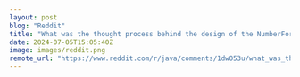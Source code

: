 ```yaml
---
layout: post
blog: "Reddit"
title: "What was the thought process behind the design of the NumberFormat class? Why doesn't it have a way to set a pattern?"
date: 2024-07-05T15:05:40Z
image: images/reddit.png
remote_url: "https://www.reddit.com/r/java/comments/1dw053u/what_was_the_thought_process_behind_the_design_of/"
---
```

